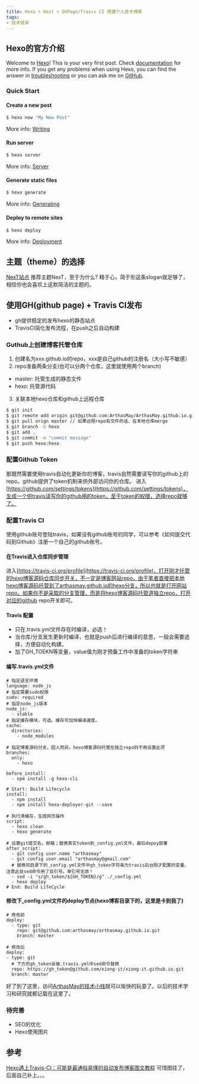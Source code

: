 ```yaml
---
title: Hexo + Next + GHPage/Travis CI 搭建个人技术博客
tags:
- 技术效率
---
```

## Hexo的官方介绍


Welcome to [Hexo](https://hexo.io/)! This is your very first post. Check [documentation](https://hexo.io/docs/) for more info. If you get any problems when using Hexo, you can find the answer in [troubleshooting](https://hexo.io/docs/troubleshooting.html) or you can ask me on [GitHub](https://github.com/hexojs/hexo/issues).

### Quick Start

#### Create a new post

``` bash
$ hexo new "My New Post"
```

More info: [Writing](https://hexo.io/docs/writing.html)

#### Run server

``` bash
$ hexo server
```

More info: [Server](https://hexo.io/docs/server.html)

#### Generate static files

``` bash
$ hexo generate
```

More info: [Generating](https://hexo.io/docs/generating.html)

#### Deploy to remote sites

``` bash
$ hexo deploy
```

More info: [Deployment](https://hexo.io/docs/deployment.html)

## 主题（theme）的选择

[NexT站点](http://theme-next.iissnan.com) 推荐主题NexT，至于为什么? 精于心，简于形这条slogan就足够了，相信你也会喜欢上这款简洁的主题的。

## 使用GH(github page) + Travis CI发布

* gh提供稳定的发布hexo的静态站点
* TravisCI简化发布流程，在push之后自动构建

### Guthub上创建博客托管仓库
1. 创建名为xxx.github.io的repo，xxx是自己github的注册名（大小写不敏感）
2. repo准备两条分支(也可以分两个仓库，这里就使用两个branch)
  * master: 托管生成的静态文件
  * hexo: 托管源代码
3. 关联本地hexo仓库和github上远程仓库
``` bash
$ git init 
$ git remote add origin git@github.com:ArthasMay/ArthasMay.github.io.git
$ git pull orign master // 如果远程repo有文件的话，在本地仓库merge
$ git branch -b hexo
$ git add .
$ git commit -m "commit message"
$ git push hexo:hexo
```

### 配置Github Token
那既然需要使用travis自动化更新你的博客，travis自然需要读写你的github上的repo。github提供了token机制来供外部访问你的仓库。
进入[https://github.com/settings/tokens](https://github.com/settings/tokens)，生成一个供travis读写你的github用的token，至于token的权限，选择repo就够了。

### 配置Travis CI

使用github账号登陆travis，如果没有github账号的同学，可以参考《如何提交代码到Github》注册一个自己的github账号。

#### 在Travis进入仓库同步管理

进入[https://travis-ci.org/profile](https://travis-ci.org/profile)，打开刚才托管的hexo博客源码仓库同步开关，不一定是博客网站repo。由于笔者直接把本地hexo博客源码托管到了arthasmay.github.io的hexo分支，所以也就是打开网站repo。如果你不是采取的分支管理，而是将hexo博客源码托管道独立repo，打开对应的github repo开关即可。

#### Travis 配置

* 只在.travis.yml文件存在时编译，必选！
* 当仓库/分支发生更新时编译，也就是push后进行编译的意思，一般会需要选择，方便自动化构建。
* 加了GH_TOEKN等变量，value值为刚才预备工作中准备的token字符串

#### 编写.travis.yml文件

```
# 指定语言环境
language: node_js
# 指定需要sudo权限
sudo: required
# 指定node_js版本
node_js: 
  - stable
# 指定缓存模块，可选。缓存可加快编译速度。
cache:
  directories:
    - node_modules

# 指定博客源码分支，因人而异。hexo博客源码托管在独立repo则不用设置此项
branches:
  only:
    - hexo 

before_install:
  - npm install -g hexo-cli

# Start: Build Lifecycle
install:
  - npm install
  - npm install hexo-deployer-git --save

# 执行清缓存，生成网页操作
script:
  - hexo clean
  - hexo generate

# 设置git提交名，邮箱；替换真实token到_config.yml文件，最后depoy部署
after_script:
  - git config user.name "arthasmay"
  - git config user.email "arthasmay@gmail.com"
  # 替换同目录下的_config.yml文件中gh_token字符串为travis后台刚才配置的变量，注意此处sed命令用了双引号。单引号无效！
  - sed -i "s/gh_token/${GH_TOKEN}/g" ./_config.yml
  - hexo deploy
# End: Build LifeCycle
```

#### 修改下_config.yml文件的deploy节点(hexo博客目录下的，这里是卡到我了)

```
# 修改前
deploy:
  - type: git
    repo: git@github.com:arthasmay/arthasmay.github.io.git
    branch: master
```

```
# 修改后
deploy:
- type: git
  # 下方的gh_token会被.travis.yml中sed命令替换
  repo: https://gh_token@github.com/xiong-it/xiong-it.github.io.git
  branch: master
```

好了到了这里，访问[ArthasMay的技术小栈](https://arthasmay.github.io/)就可以愉快的玩耍了。以后的技术学习和研究就都记载在这里了。

### 待完善
* SEO的优化
* Hexo使用图片

## 参考
[Hexo遇上Travis-CI：可能是最通俗易懂的自动发布博客图文教程](https://blog.csdn.net/Xiong_IT/article/details/78675874)
可惜图挂了，后面自己补上。。。





